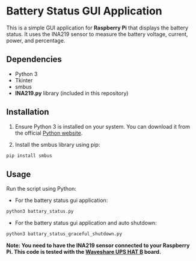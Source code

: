 # Battery Status GUI Application

This is a simple GUI application for **Raspberry Pi** that displays the battery status. It uses the INA219 sensor to measure the battery voltage, current, power, and percentage.

## Dependencies

- Python 3
- Tkinter
- smbus
- **INA219.py** library (included in this repository)

## Installation

1. Ensure Python 3 is installed on your system. You can download it from the official [Python website](https://www.python.org/downloads/).

2. Install the smbus library using pip:

```bash
pip install smbus
```

## Usage
Run the script using Python:

- For the battery status gui application:
```bash
python3 battary_status.py
```

- For the battery status gui application and auto shutdown:
```bash
python3 battary_status_graceful_shutdown.py
```

**Note: You need to have the INA219 sensor connected to your Raspberry Pi. This code is tested with the [Waveshare UPS HAT B](https://www.waveshare.com/wiki/UPS_HAT_(B)#Document) board.**
